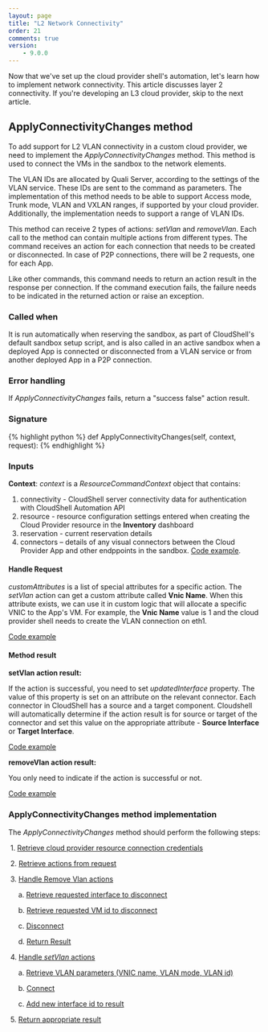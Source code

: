 ```yaml
---
layout: page
title: "L2 Network Connectivity"
order: 21
comments: true
version:
    - 9.0.0
---
```


Now that we've set up the cloud provider shell's automation, let's learn how to implement network connectivity. This article discusses layer 2 connectivity. If you're developing an L3 cloud provider, skip to the next article.

## ApplyConnectivityChanges method

To add support for L2 VLAN connectivity in a custom cloud provider, we need to implement the *ApplyConnectivityChanges* method. This method is used to connect the VMs in the sandbox to the network elements. 

The VLAN IDs are allocated by Quali Server, according to the settings of the VLAN service. These IDs are sent to the command as parameters. The implementation of this method needs to be able to support Access mode, Trunk mode, VLAN and VXLAN ranges, if supported by your cloud provider. Additionally, the implementation needs to support a range of VLAN IDs.

This method can receive 2 types of actions: *setVlan* and *removeVlan*. Each call to the method can contain multiple actions from different types. The command receives an action for each connection that needs to be created or disconnected. In case of P2P connections, there will be 2 requests, one for each App.

Like other commands, this command needs to return an action result in the response per connection. If the command execution fails, the failure needs to be indicated in the returned action or raise an exception. 

### Called when
It is run automatically when reserving the sandbox, as part of CloudShell's default sandbox setup script, and is also called in an active sandbox when a deployed App is connected or disconnected from a VLAN service or from another deployed App in a P2P connection.

### Error handling

If *ApplyConnectivityChanges* fails, return a "success false" action result.

### Signature

{% highlight python %}
def ApplyConnectivityChanges(self, context, request):
{% endhighlight %}

### Inputs

**Context**: *context* is a *ResourceCommandContext* object that contains:

1. connectivity - CloudShell server connectivity data for authentication with CloudShell Automation API 
2. resource - resource configuration settings entered when creating the Cloud Provider resource in the **Inventory** dashboard
3. reservation - current reservation details
4. connectors – details of any visual connectors between the Cloud Provider App and other endppoints in the sandbox. <a href="https://github.com/QualiSystems/cloudshell-shell-core/blob/36009fdec45134ae38cb9273328b7686be66e553/cloudshell/shell/core/driver_context.py#L17-L18" target="_blank">Code example</a>.


#### Handle Request

*customAttributes* is a list of special attributes for a specific action. The *setVlan* action can get a custom attribute called **Vnic Name**. When this attribute exists, we can use it in custom logic that will allocate a specific VNIC to the App's VM. For example, the **Vnic Name** value is 1 and the cloud provider shell needs to create the VLAN connection on eth1.

<a href="https://github.com/QualiSystems/Custom-L2-Cloud-Provider-Shell-Example/blob/ac94224fd2368aaa9b589bcdfd30e449a53c90ce/src/heavenly_cloud_service_wrapper.py#L299" target="_blank">Code example</a>

#### Method result

**setVlan action result:**

If the action is successful, you need to set *updatedInterface* property. The value of this property is set on an attribute on the relevant connector. Each connector in CloudShell has a source and a target component. Cloudshell will automatically determine if the action result is for source or target of the connector and set this value on the appropriate attribute - **Source Interface** or **Target Interface**.

<a href="https://github.com/QualiSystems/Custom-L2-Cloud-Provider-Shell-Example/blob/e5a7fffbda4e661b58dc30f9e6355981dfc0bb86/src/heavenly_cloud_service_wrapper.py#L300-L302" target="_blank">Code example</a>

**removeVlan action result:**

You only need to indicate if the action is successful or not.

<a href="https://github.com/QualiSystems/Custom-L2-Cloud-Provider-Shell-Example/blob/e5a7fffbda4e661b58dc30f9e6355981dfc0bb86/src/heavenly_cloud_service_wrapper.py#L340-L344" target="_blank">Code example</a>

### ApplyConnectivityChanges method implementation

The *ApplyConnectivityChanges* method should perform the following steps:

&nbsp;1. <a href="https://github.com/QualiSystems/Custom-L2-Cloud-Provider-Shell-Example/blob/625d52ae7740cf3d77e529f6b0b0f8d05df472b2/src/driver.py#L229" target="_blank">Retrieve cloud provider resource connection credentials</a>

&nbsp;2. <a href="https://github.com/QualiSystems/Custom-L2-Cloud-Provider-Shell-Example/blob/625d52ae7740cf3d77e529f6b0b0f8d05df472b2/src/driver.py#L230" target="_blank">Retrieve actions from request</a>

&nbsp;3. <a href="https://github.com/QualiSystems/Custom-L2-Cloud-Provider-Shell-Example/blob/625d52ae7740cf3d77e529f6b0b0f8d05df472b2/src/driver.py#L232-L234" target="_blank">Handle Remove Vlan actions</a>

&nbsp;&nbsp;&nbsp;&nbsp;&nbsp;a. <a href="https://github.com/QualiSystems/Custom-L2-Cloud-Provider-Shell-Example/blob/7bd55725d8e8dbd741270f5d082f05062c1d1fab/src/heavenly_cloud_service_wrapper.py#L371" target="_blank">Retrieve requested interface to disconnect</a>

&nbsp;&nbsp;&nbsp;&nbsp;&nbsp;b. <a href="https://github.com/QualiSystems/Custom-L2-Cloud-Provider-Shell-Example/blob/7bd55725d8e8dbd741270f5d082f05062c1d1fab/src/heavenly_cloud_service_wrapper.py#L372" target="_blank">Retrieve requested VM id to disconnect</a>

&nbsp;&nbsp;&nbsp;&nbsp;&nbsp;c. <a href="https://github.com/QualiSystems/Custom-L2-Cloud-Provider-Shell-Example/blob/7bd55725d8e8dbd741270f5d082f05062c1d1fab/src/heavenly_cloud_service_wrapper.py#L373" target="_blank">Disconnect</a>

&nbsp;&nbsp;&nbsp;&nbsp;&nbsp;d. <a href="https://github.com/QualiSystems/Custom-L2-Cloud-Provider-Shell-Example/blob/7bd55725d8e8dbd741270f5d082f05062c1d1fab/src/heavenly_cloud_service_wrapper.py#L375" target="_blank">Return Result</a>

&nbsp;4. <a href="https://github.com/QualiSystems/Custom-L2-Cloud-Provider-Shell-Example/blob/7bd55725d8e8dbd741270f5d082f05062c1d1fab/src/driver.py#L236-L237" target="_blank">Handle *setVlan* actions</a>

&nbsp;&nbsp;&nbsp;&nbsp;&nbsp;a. <a href="https://github.com/QualiSystems/Custom-L2-Cloud-Provider-Shell-Example/blob/7bd55725d8e8dbd741270f5d082f05062c1d1fab/src/heavenly_cloud_service_wrapper.py#L320-L324" target="_blank">Retrieve VLAN parameters (VNIC name, VLAN mode, VLAN id)</a>

&nbsp;&nbsp;&nbsp;&nbsp;&nbsp;b. <a href="https://github.com/QualiSystems/Custom-L2-Cloud-Provider-Shell-Example/blob/e5a7fffbda4e661b58dc30f9e6355981dfc0bb86/src/heavenly_cloud_service_wrapper.py#L300" target="_blank">Connect</a>

&nbsp;&nbsp;&nbsp;&nbsp;&nbsp;c. <a href="https://github.com/QualiSystems/Custom-L2-Cloud-Provider-Shell-Example/blob/7bd55725d8e8dbd741270f5d082f05062c1d1fab/src/heavenly_cloud_service_wrapper.py#L325" target="_blank">Add new interface id to result</a>

&nbsp;5. <a href="https://github.com/QualiSystems/Custom-L2-Cloud-Provider-Shell-Example/blob/625d52ae7740cf3d77e529f6b0b0f8d05df472b2/src/driver.py#L239" target="_blank">Return appropriate result</a>

